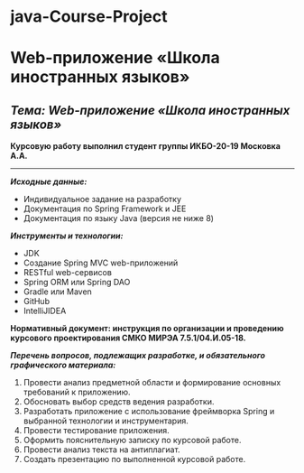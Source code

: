 # java-Course-Project
# Web-приложение «Школа иностранных языков»

## **_Тема: Web-приложение «Школа иностранных языков»_**

**Курсовую работу выполнил студент группы ИКБО-20-19 Московка А.А.**

---

**_Исходные данные:_**

- Индивидуальное задание на разработку
- Документация по Spring Framework и JEE
- Документация по языку Java (версия не ниже 8)

**_Инструменты и технологии:_**

- JDK
- Создание Spring MVC web-приложений
- RESTful web-сервисов
- Spring ORM или Spring DAO
- Gradle или Maven
- GitHub
- IntelliJIDEA

**Нормативный документ: инструкция по организации и проведению курсового проектирования СМКО МИРЭА 7.5.1/04.И.05-18.**

**_Перечень вопросов, подлежащих разработке, и обязательного графического материала:_**

1. Провести анализ предметной области и формирование основных требований к приложению.
2. Обосновать выбор средств ведения разработки.
3. Разработать приложение с использование фреймворка Spring и выбранной технологии и инструментария.
4. Провести тестирование приложения.
5. Оформить пояснительную записку по курсовой работе.
6. Провести анализ текста на антиплагиат.
7. Создать презентацию по выполненной курсовой работе.
